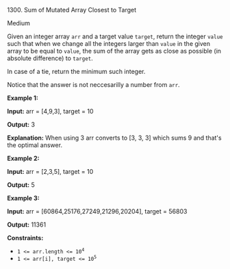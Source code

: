 1300\. Sum of Mutated Array Closest to Target

Medium

Given an integer array `arr` and a target value `target`, return the integer `value` such that when we change all the integers larger than `value` in the given array to be equal to `value`, the sum of the array gets as close as possible (in absolute difference) to `target`.

In case of a tie, return the minimum such integer.

Notice that the answer is not neccesarilly a number from `arr`.

**Example 1:**

**Input:** arr = [4,9,3], target = 10

**Output:** 3

**Explanation:** When using 3 arr converts to [3, 3, 3] which sums 9 and that's the optimal answer.

**Example 2:**

**Input:** arr = [2,3,5], target = 10

**Output:** 5

**Example 3:**

**Input:** arr = [60864,25176,27249,21296,20204], target = 56803

**Output:** 11361

**Constraints:**

*   <code>1 <= arr.length <= 10<sup>4</sup></code>
*   <code>1 <= arr[i], target <= 10<sup>5</sup></code>